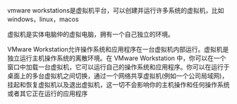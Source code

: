 
vmware workstations是虚拟机平台，可以创建并运行许多系统的虚拟机，比如windows，linux，macos

虚拟机是实体电脑仲的虚拟电脑，拥有一个自己独立的环境。

VMware Workstation允许操作系统和应用程序在一台虚拟机内部运行。虚拟机是独立运行主机操作系统的离散环境。在 VMware Workstation 中，你可以在一个窗口中加载一台虚拟机，它可以运行自己的操作系统和应用程序。你可以在运行于桌面上的多台虚拟机之间切换，通过一个网络共享虚拟机(例如一个公司局域网)，挂起和恢复虚拟机以及退出虚拟机，这一切不会影响你的主机操作和任何操作系统或者其它正在运行的应用程序

